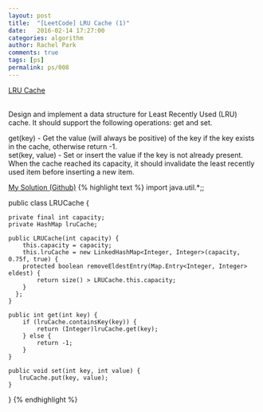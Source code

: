 ```yaml
---
layout: post
title:  "[LeetCode] LRU Cache (1)"
date:   2016-02-14 17:27:00
categories: algorithm
author: Rachel Park
comments: true
tags: [ps]
permalink: ps/008
---
```



<a href='https://leetcode.com/problems/lru-cache/'>LRU Cache</a>
<br/><br/>

Design and implement a data structure for Least Recently Used (LRU) cache. It should support the following operations: get and set.

get(key) - Get the value (will always be positive) of the key if the key exists in the cache, otherwise return -1.
<br/>
set(key, value) - Set or insert the value if the key is not already present. When the cache reached its capacity, it should invalidate the least recently used item before inserting a new item.



<a href='https://github.com/mjpark03/leetcode/blob/master/lru-cache.java'>My Solution (Github)</a>
{% highlight text %}
import java.util.*;;

public class LRUCache {
    
    private final int capacity;
    private HashMap lruCache;
    
    public LRUCache(int capacity) {
        this.capacity = capacity;
        this.lruCache = new LinkedHashMap<Integer, Integer>(capacity, 0.75f, true) {
        protected boolean removeEldestEntry(Map.Entry<Integer, Integer> eldest) {
            return size() > LRUCache.this.capacity;
        }
      };
    }
    
    public int get(int key) {
        if (lruCache.containsKey(key)) {
            return (Integer)lruCache.get(key);
        } else {
            return -1;
        }
    }
    
    public void set(int key, int value) {
       lruCache.put(key, value);
    }
}
{% endhighlight %}

<!-- more -->

<br/><br/>

